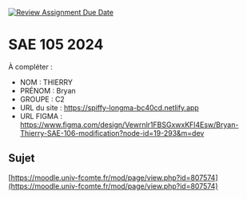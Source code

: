 [![Review Assignment Due Date](https://classroom.github.com/assets/deadline-readme-button-22041afd0340ce965d47ae6ef1cefeee28c7c493a6346c4f15d667ab976d596c.svg)](https://classroom.github.com/a/DNce7fkr)
# SAE 105 2024

À compléter :

- NOM : THIERRY
- PRÉNOM : Bryan 
- GROUPE : C2
- URL du site : https://spiffy-longma-bc40cd.netlify.app
- URL FIGMA : https://www.figma.com/design/Vewrnlr1FBSGxwxKFl4Esw/Bryan-Thierry-SAE-106-modification?node-id=19-293&m=dev

## Sujet

[https://moodle.univ-fcomte.fr/mod/page/view.php?id=807574](https://moodle.univ-fcomte.fr/mod/page/view.php?id=807574)

